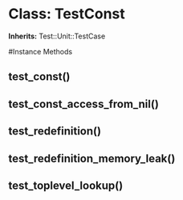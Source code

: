 # Class: TestConst
**Inherits:** Test::Unit::TestCase
    




#Instance Methods
## test_const() [](#method-i-test_const)

## test_const_access_from_nil() [](#method-i-test_const_access_from_nil)

## test_redefinition() [](#method-i-test_redefinition)

## test_redefinition_memory_leak() [](#method-i-test_redefinition_memory_leak)

## test_toplevel_lookup() [](#method-i-test_toplevel_lookup)

